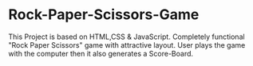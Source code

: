 # Rock-Paper-Scissors-Game
This Project is based on HTML,CSS &amp; JavaScript. Completely functional "Rock Paper Scissors" game with attractive layout. User plays the game with the computer then it also generates a Score-Board.
